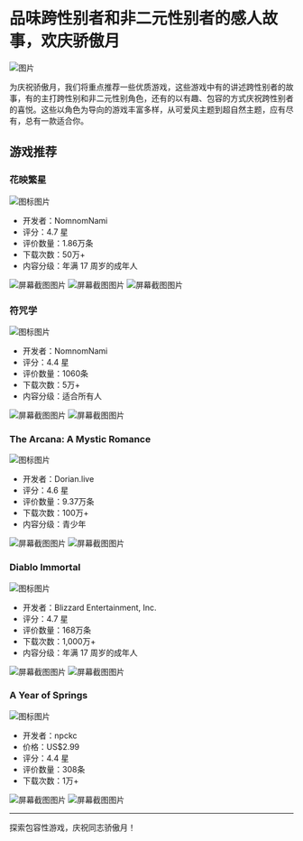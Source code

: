 # 品味跨性别者和非二元性别者的感人故事，欢庆骄傲月

![图片](https://play-lh.googleusercontent.com/gJ--FbDetlmCbgZclzakWi12n9zxadWDKMyMUV1QCmGdP0-mriAmH_1n6ZFceqw4lBWxMM5LQ4eU=w1296-h2160-rw)

为庆祝骄傲月，我们将重点推荐一些优质游戏，这些游戏中有的讲述跨性别者的故事，有的主打跨性别和非二元性别角色，还有的以有趣、包容的方式庆祝跨性别者的喜悦。这些以角色为导向的游戏丰富多样，从可爱风主题到超自然主题，应有尽有，总有一款适合你。

## 游戏推荐

### 花映繁星

![图标图片](https://play-lh.googleusercontent.com/MeSDTx6n6dVM1dGHU5atuknulM2CGva1rv7FcBE-tRhF2ioXh_hSvPf8RgbK27wySw=s52-rw)

- 开发者：NomnomNami
- 评分：4.7 星
- 评价数量：1.86万条
- 下载次数：50万+
- 内容分级：年满 17 周岁的成年人

![屏幕截图图片](https://play-lh.googleusercontent.com/3KN7SvJZ4Swqhd7itUc1-inNK2EIp2D_xm8lo7-VACjyC7YQ9n6Q8nk_BQ-Ha282zl-6=w526-h296-rw)
![屏幕截图图片](https://play-lh.googleusercontent.com/yQ7RsgB9FKrxz0OBC4wOMu_8nXAZrGVVEduLPgO4a5w-ini3wYR19rjSASRjhXvnNw=w526-h296-rw)
![屏幕截图图片](https://play-lh.googleusercontent.com/gM6M2TkKwYTZOZoQHqDfw5G-PHZ_zXgqaMWV2obRCCxOUb6NtsF7qbLaGSdGjUPavBs=w526-h296-rw)

### 符咒学

![图标图片](https://play-lh.googleusercontent.com/mtEV53t5tN9gSDuiExDOiUm4RQkb4Fv1HE9kG1uZ8nE6f_Kz3YAGnuicuyM6dZy9dgk=s52-rw)

- 开发者：NomnomNami
- 评分：4.4 星
- 评价数量：1060条
- 下载次数：5万+
- 内容分级：适合所有人

![屏幕截图图片](https://play-lh.googleusercontent.com/Dm3xq2z4CWyB6OmvBNeJHWmh6wxHPvd2zX9HzuMgRSU-HZDRAPkAn1VGeW66yQQUpA=w526-h296-rw)
![屏幕截图图片](https://play-lh.googleusercontent.com/vvlL56Z1bl7SbU5L1Ok6erlJAu2AtT7B5s2skdB4ws7Ti16jMW5evR88g1MbuexdsBsI=w526-h296-rw)

### The Arcana: A Mystic Romance

![图标图片](https://play-lh.googleusercontent.com/d4AXI_4gRjt5qy0ptYijQnXvHqfe7xm3gix0c2EZlQyPAw7WTdYjDdD5aIlvsQXRSKQ=s52-rw)

- 开发者：Dorian.live
- 评分：4.6 星
- 评价数量：9.37万条
- 下载次数：100万+
- 内容分级：青少年

![屏幕截图图片](https://play-lh.googleusercontent.com/4htM0p9MVup47jkeWEzCyfAJPBHUUFdH9YJlba0aBMx0L_BjW-_IP2kbH0Bep7_17t19=w720-h405-rw)
![屏幕截图图片](https://play-lh.googleusercontent.com/lnQ6gFHxRxjLbOLWAk60POyulhHU6WTtqoTxa7MyB1iP50wTsRO4RwW3El46hBT9IHo=w526-h296-rw)

### Diablo Immortal

![图标图片](https://play-lh.googleusercontent.com/A_QC0wIirHO1pFegbvD2Dvh68vh-YVXf_flU1QAaG5BXB87zC9RJhQL4vT6ztn1Cb6c=s52-rw)

- 开发者：Blizzard Entertainment, Inc.
- 评分：4.7 星
- 评价数量：168万条
- 下载次数：1,000万+
- 内容分级：年满 17 周岁的成年人

![屏幕截图图片](https://play-lh.googleusercontent.com/RLU_HpIAuHoH5v8VLIInLlswBlawxDwXtFYieNrF5zovp86Megi7RV2aRieTLit9JA=w720-h405-rw)
![屏幕截图图片](https://play-lh.googleusercontent.com/ZZmy2vdyWLIQ3Uw_u4s-IBMwyXCtpX-oktF2zNZ9hYwuHY9Pub5RO7soD6LSAMKnkg=w526-h296-rw)

### A Year of Springs

![图标图片](https://play-lh.googleusercontent.com/m8oYa0XWJ9rBT8LWRcoc-O5XCFbYL47klt7Al8JM22Ff-Ukj9OyRi-s1GKP_Hqu8FMQ7=s52-rw)

- 开发者：npckc
- 价格：US$2.99
- 评分：4.4 星
- 评价数量：308条
- 下载次数：1万+

![屏幕截图图片](https://play-lh.googleusercontent.com/ZC_m3wbBYTjPqoc-EWbU7l5mhs_PTm-KZLdaq_D-fyA1grUagXEMxVGibKJKhT7rKA=w720-h405-rw)
![屏幕截图图片](https://play-lh.googleusercontent.com/nsb01fiSSibBzafAKFfWFCTon4edCInDsa5dinxii8jmDz-PhxSh4RApRWYKpBgz2TND=w526-h296-rw)

---

探索包容性游戏，庆祝同志骄傲月！